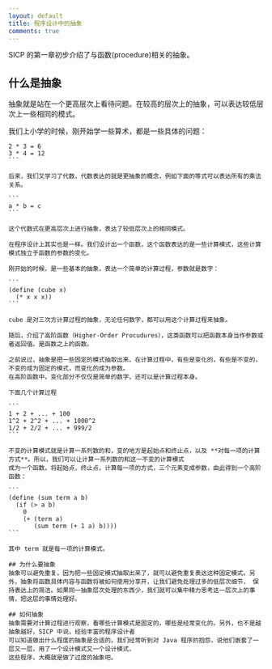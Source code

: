```yaml
---
layout: default
title: 程序设计中的抽象
comments: true
---
```


SICP 的第一章初步介绍了与函数(procedure)相关的抽象。

## 什么是抽象
抽象就是站在一个更高层次上看待问题。在较高的层次上的抽象，可以表达较低层次上一些相同的模式。

我们上小学的时候，刚开始学一些算术，都是一些具体的问题：

````
2 * 3 = 6
3 * 4 = 12
```

后来，我们又学习了代数，代数表达的就是更抽象的概念，例如下面的等式可以表达所有的乘法关系。

```
a * b = c
```

这个代数式在更高层次上进行抽象，表达了较低层次上的相同模式。

在程序设计上其实也是一样。我们设计出一个函数，这个函数表达的是一些计算模式，这些计算模式独立于函数的参数的变化。

刚开始的时候，是一些基本的抽象，表达一个简单的计算过程，参数就是数字：

```
(define (cube x)
  (* x x x))
```

cube 是对三次方计算过程的抽象，无论任何数字，都可以用这个计算过程来抽象。

随后，介绍了高阶函数（Higher-Order Procudures），这类函数可以把函数本身当作参数或者返回值。是函数之上的函数。

之前说过，抽象是把一些固定的模式抽取出来，在计算过程中，有些是变化的，有些是不变的，不变的成为固定的模式，而变化的成为参数。
在高阶函数中，变化部分不仅仅是简单的数字，还可以是计算过程本身。

下面几个计算过程

```
1 + 2 + ... + 100
1^2 + 2^2 + ... + 1000^2
1/2 + 2/2 + ... + 999/2
```

不变的计算模式就是计算一系列数的和，变的地方是起始点和终止点，以及 **对每一项的计算方式**。所以，我们可以让计算一系列数的和这一不变的计算模式
成为一个函数，将起始点，终止点，计算每一项的方式，三个元素变成参数，由此得到一个高阶函数：

```
(define (sum term a b)
  (if (> a b)
    0
    (+ (term a)
       (sum term (+ 1 a) b))))
```

其中 term 就是每一项的计算模式。

## 为什么要抽象
抽象可以避免重复，因为把一些固定模式抽取出来了，就可以避免重复表达这种固定模式。另外，抽象将函数具体内容与函数将被如何使用分享开，让我们避免处理过多的低层次细节， 保持表达上的简洁。如果同一抽象层次处理的东西少，我们就可以集中精力思考这一层次上的事情，把这层的事情处理好。

## 如何抽象
抽象需要对计算过程进行观察，看哪些计算模式是固定的，哪些是经常变化的。另外，也不是越抽象越好，SICP 中说，经验丰富的程序设计者
可以知道做出什么程度的抽象是合适的。我们经常听到对 Java 程序的抱怨，说他们嵌套了一层又一层，用了一个设计模式又一个设计模式，
这些程序，大概就是做了过度的抽象吧。

